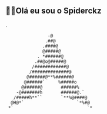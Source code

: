 ## 👨‍💻Olá eu sou o Spiderckz
.

                    -@                    
                   .##@                   
                  .####@                  
                  @#####@                 
                . *######@                
               .##@o@#####@               
              /############@            
             /##############@             
            @######@**%######@            
           @######`     %#####o           
          @######@       ######%          
        -@#######h       ######@.`        
       /#####h**``       `**%@####@       
      @H@*`                    `*%#@    
     *`                            `*     
